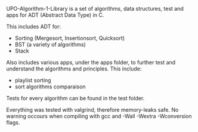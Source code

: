 UPO-Algorithm-1-Library is a set of algorithms, data structures, test and apps for ADT (Abstract Data Type) in C.

This includes ADT for:
- Sorting (Mergesort, Insertionsort, Quicksort)
- BST (a variety of algorithms)
- Stack

Also includes various apps, under the apps folder, to further test and understand the algorithms and principles. This include:
- playlist sorting
- sort algorithms comparaison

Tests for every algorithm can be found in the test folder.

Everything was tested with valgrind, therefore memory-leaks safe.
No warning occours when compiling with gcc and -Wall -Wextra -Wconversion flags.
